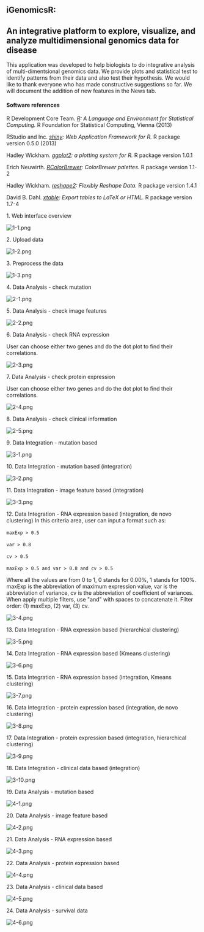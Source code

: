 iGenomicsR:
-----------

An integrative platform to explore, visualize, and analyze multidimensional genomics data for disease
-----------------------------------------------------------------------------------------------------

This application was developed to help biologists to do integrative analysis of multi-dimentsional genomics data. We provide plots and statistical test to identify patterns from their data and also test their hypothesis. We would like to thank everyone who has made constructive suggestions so far. We will document the addition of new features in the News tab.

#### Software references

R Development Core Team. *[R](http://www.r-project.org/): A Language and Environment for Statistical Computing.* R Foundation for Statistical Computing, Vienna (2013)

RStudio and Inc. *[shiny](http://www.rstudio.com/shiny/): Web Application Framework for R.* R package version 0.5.0 (2013)

Hadley Wickham. *[ggplot2](http://docs.ggplot2.org/current/): a plotting system for R.* R package version 1.0.1

Erich Neuwirth. *[RColorBrewer](http://cran.r-project.org/web/packages/RColorBrewer/index.html): ColorBrewer palettes.* R package version 1.1-2

Hadley Wickham. *[reshape2](https://cran.r-project.org/web/packages/reshape2/index.html): Flexibly Reshape Data.* R package version 1.4.1

David B. Dahl. *[xtable](https://cran.r-project.org/web/packages/xtable/index.html): Export tables to LaTeX or HTML.* R package version 1.7-4

1\. Web interface overview

![1-1.png](resources/4129A8BDFC983568C26FED84FF173DA8.png)

2\. Upload data

![1-2.png](resources/645E9745CEA7CD96C8578DB45B777C71.png)

3\. Preprocess the data

![1-3.png](resources/156CE98D3720E7FA323BD957F750926F.png)

4\. Data Analysis - check mutation

![2-1.png](resources/046212E2F8BD3EECBE4565BC4F28432C.png)

5\. Data Analysis - check image features

![2-2.png](resources/639641446C613F7B46E47191A6045F7D.png)

6\. Data Analysis - check RNA expression

User can choose either two genes and do the dot plot to find their correlations.

![2-3.png](resources/964B726FBA81013747A33AE333317CB0.png)

7\. Data Analysis - check protein expression

User can choose either two genes and do the dot plot to find their correlations.

![2-4.png](resources/C0174D12330491AB6DF6B42859B0FF73.png)

8\. Data Analysis - check clinical information

![2-5.png](resources/E4F010DD138A771E102C8AC44C896DC4.png)

9\. Data Integration - mutation based

![3-1.png](resources/E2AFE6DC668B2EEEFF560BBA707DCBFC.png)

10\. Data Integration - mutation based (integration)

![3-2.png](resources/125AC40062FA543C35802D3E2B8461DF.png)

11\. Data Integration - image feature based (integration)

![3-3.png](resources/DBE4F097D193670CFA468BDC72DEF5B5.png)

12\. Data Integration - RNA expression based (integration, de novo clustering)
In this criteria area, user can input a format such as:

```maxExp > 0.5```&nbsp;

```var > 0.8```&nbsp;

```cv > 0.5```&nbsp;

```maxExp > 0.5 and var > 0.8 and cv > 0.5```&nbsp;


Where all the values are from 0 to 1, 0 stands for 0.00%, 1 stands for 100%. maxExp is the abbreviation of maximum expression value, var is the abbreviation of variance, cv is the abbreviation of coefficient of variances. When apply multiple filters, use "and" with spaces to concatenate it. Filter order: (1) maxExp, (2) var, (3) cv.

![3-4.png](resources/9B82EB809B431BEDDBE890F179936D5B.png)


13\. Data Integration - RNA expression based (hierarchical clustering)

![3-5.png](resources/642D5C1BF73BBC382FE9D6259A5576F8.png)

14\. Data Integration - RNA expression based (Kmeans clustering)

![3-6.png](resources/6406AF15D8A57FAD616EB9C5222B9035.png)

15\. Data Integration - RNA expression based (integration, Kmeans clustering)

![3-7.png](resources/3A1C6A213C316512A992A09B5D199629.png)

16\. Data Integration - protein expression based (integration, de novo clustering)

![3-8.png](resources/CE530805308D7901A71CAE521B1C5AC4.png)

17\. Data Integration - protein expression based (integration, hierarchical clustering)

![3-9.png](resources/2D33E929E8C31859DB4399967EF67462.png)

18\. Data Integration - clinical data based (integration)

![3-10.png](resources/89809DFD95789512F89BF5AE8BF76CF1.png)

19\. Data Analysis - mutation based

![4-1.png](resources/9E68E8FB535C743E5F5159C63CA18175.png)

20\. Data Analysis - image feature based

![4-2.png](resources/855568B1A8947708F08D6C02FF9E0AE6.png)

21\. Data Analysis - RNA expression based

![4-3.png](resources/5251A769549D9EA09C125FED3DEB3CEC.png)

22\. Data Analysis - protein expression based

![4-4.png](resources/D007588319678FEACED3D01098972EE7.png)

23\. Data Analysis - clinical data based

![4-5.png](resources/1B146AFEA9F51B9835B190B87D69375E.png)

24\. Data Analysis - survival data

![4-6.png](resources/C6CD8B9642919D7BCB0FA4D36DA57A0F.png)
